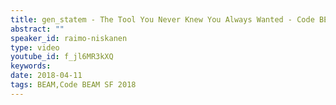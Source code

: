 ```yaml
---
title: gen_statem - The Tool You Never Knew You Always Wanted - Code BEAM SF 2018
abstract: ""
speaker_id: raimo-niskanen
type: video
youtube_id: f_jl6MR3kXQ
keywords: 
date: 2018-04-11
tags: BEAM,Code BEAM SF 2018
---
```



